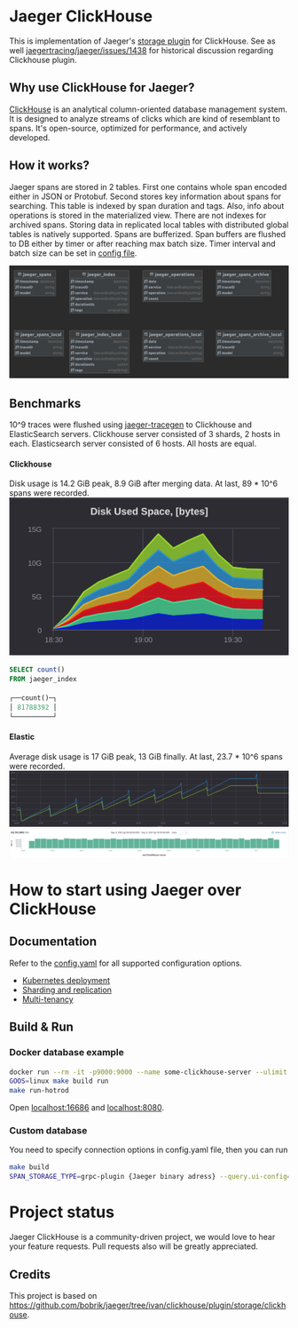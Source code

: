 # Jaeger ClickHouse

This is implementation of Jaeger's [storage plugin](https://github.com/jaegertracing/jaeger/tree/master/plugin/storage/grpc) for ClickHouse.
See as well [jaegertracing/jaeger/issues/1438](https://github.com/jaegertracing/jaeger/issues/1438) for historical discussion regarding Clickhouse plugin.

## Why use ClickHouse for Jaeger?

[ClickHouse](https://github.com/clickhouse/clickhouse) is an analytical column-oriented database management system. It is designed to analyze streams of clicks which are kind of resemblant to spans. It's open-source, optimized for performance, and actively developed.

## How it works?

Jaeger spans are stored in 2 tables. First one contains whole span encoded either in JSON or Protobuf. Second stores key information about spans for searching. This table is indexed by span duration and tags. Also, info about operations is stored in the materialized view. There are not indexes for archived spans. Storing data in replicated local tables with distributed global tables is natively supported. Spans are bufferized. Span buffers are flushed to DB either by timer or after reaching max batch size. Timer interval and batch size can be set in [config file](https://github.com/EinKrebs/jaeger-clickhouse/blob/main/config.yaml).

![Picture of tables](https://github.com/EinKrebs/jaeger-clickhouse/blob/pics/pics/tables.png?raw=true)

## Benchmarks

10^9 traces were flushed using [jaeger-tracegen](https://www.jaegertracing.io/docs/1.25/tools/) to Clickhouse and ElasticSearch servers. Clickhouse server consisted of 3 shards, 2 hosts in each. Elasticsearch server consisted of 6 hosts. All hosts are equal.

#### Clickhouse

Disk usage is 14.2 GiB peak, 8.9 GiB after merging data. At last, 89 * 10^6 spans were recorded.
![ClickHouse stats](https://github.com/EinKrebs/jaeger-clickhouse/blob/pics/pics/clickhouse-disk-usage.png?raw=true)
```sql
SELECT count()
FROM jaeger_index 

┌──count()─┐
│ 81788392 │
└──────────┘
```

#### Elastic

Average disk usage is 17 GiB peak, 13 GiB finally. At last, 23.7 * 10^6 spans were recorded.
![Elasticsearch stats](https://raw.githubusercontent.com/EinKrebs/jaeger-clickhouse/pics/pics/elastic-disk-usage.png)
![Elasticsearch hits](https://raw.githubusercontent.com/EinKrebs/jaeger-clickhouse/pics/pics/elastic-hits.png)

# How to start using Jaeger over ClickHouse

## Documentation

Refer to the [config.yaml](./config.yaml) for all supported configuration options.

* [Kubernetes deployment](./guide-kubernetes.md)
* [Sharding and replication](./guide-sharding-and-replication.md)
* [Multi-tenancy](./guide-multitenancy.md)

## Build & Run

### Docker database example

```bash
docker run --rm -it -p9000:9000 --name some-clickhouse-server --ulimit nofile=262144:262144 yandex/clickhouse-server:21
GOOS=linux make build run
make run-hotrod
```

Open [localhost:16686](http://localhost:16686) and [localhost:8080](http://localhost:8080).

### Custom database

You need to specify connection options in config.yaml file, then you can run

```bash
make build
SPAN_STORAGE_TYPE=grpc-plugin {Jaeger binary adress} --query.ui-config=jaeger-ui.json --grpc-storage-plugin.binary=./{name of built binary} --grpc-storage-plugin.configuration-file=config.yaml --grpc-storage-plugin.log-level=debug
```

# Project status

Jaeger ClickHouse is a community-driven project, we would love to hear your feature requests.
Pull requests also will be greatly appreciated.

## Credits

This project is based on https://github.com/bobrik/jaeger/tree/ivan/clickhouse/plugin/storage/clickhouse.